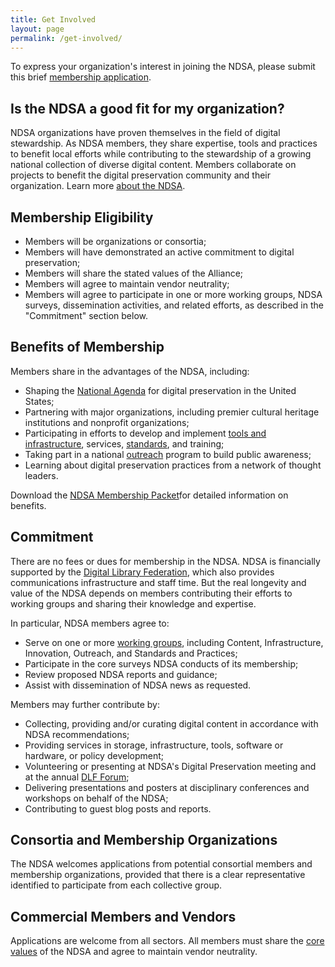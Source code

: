 ```yaml
---
title: Get Involved
layout: page
permalink: /get-involved/
---
```


To express your organization's interest in joining the NDSA, please submit this brief [membership application](https://docs.google.com/forms/d/1hcndPYdqRjcTyaq0dP3uZZzg2nKG35mC6xUZIBl9e_U/viewform).


## Is the NDSA a good fit for my organization?
NDSA organizations have proven themselves in the field of digital stewardship. As NDSA members, they share expertise, tools and practices to benefit local efforts while contributing to the stewardship of a growing national collection of diverse digital content. Members collaborate on projects to benefit the digital preservation community and their organization. Learn more [about the NDSA](/about/).

## Membership Eligibility

- Members will be organizations or consortia;
- Members will have demonstrated an active commitment to digital preservation;
- Members will share the stated values of the Alliance;
- Members will agree to maintain vendor neutrality;
- Members will agree to participate in one or more working groups, NDSA surveys, dissemination activities, and related efforts, as described in the "Commitment" section below.

## Benefits of Membership
Members share in the advantages of the NDSA, including:

- Shaping the [National Agenda](/national-agenda/) for digital preservation in the United States;
- Partnering with major organizations, including premier cultural heritage institutions and nonprofit organizations;
- Participating in efforts to develop and implement [tools and infrastructure](/infrastructure/), services, [standards](/standards-and-practices/), and training;
- Taking part in a national [outreach](outreach-working-group/) program to build public awareness;
- Learning about digital preservation practices from a network of thought leaders.

Download the [NDSA Membership Packet](http://digitalpreservation.gov/ndsa/documents/MembershipPacket201311.pdf)for detailed information on benefits.

## Commitment
There are no fees or dues for membership in the NDSA. NDSA is financially supported by the [Digital Library Federation](https://diglib.org/), which also provides communications infrastructure and staff time. But the real longevity and value of the NDSA depends on members contributing their efforts to working groups and sharing their knowledge and expertise.

In particular, NDSA members agree to:

- Serve on one or more [working groups](/working-groups/), including Content, Infrastructure, Innovation, Outreach, and Standards and Practices;
- Participate in the core surveys NDSA conducts of its membership;
- Review proposed NDSA reports and guidance;
- Assist with dissemination of NDSA news as requested.

Members may further contribute by:

- Collecting, providing and/or curating digital content in accordance with NDSA recommendations;
- Providing services in storage, infrastructure, tools, software or hardware, or policy development;
- Volunteering or presenting at NDSA's Digital Preservation meeting and at the annual [DLF Forum](https://diglib.org/forums);
- Delivering presentations and posters at disciplinary conferences and workshops on behalf of the NDSA;
- Contributing to guest blog posts and reports.

## Consortia and Membership Organizations
The NDSA welcomes applications from potential consortial members and membership organizations, provided that there is a clear representative identified to participate from each collective group.

## Commercial Members and Vendors
Applications are welcome from all sectors. All members must share the [core values](/values/) of the NDSA and agree to maintain vendor neutrality.
